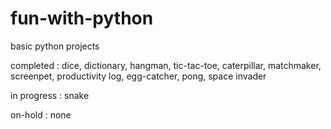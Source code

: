# fun-with-python
basic python projects


completed :
  dice,
  dictionary,
  hangman,
  tic-tac-toe,
  caterpillar,
  matchmaker,
  screenpet,
  productivity log,
  egg-catcher,
  pong,
  space invader

in progress :
  snake

on-hold :
  none
